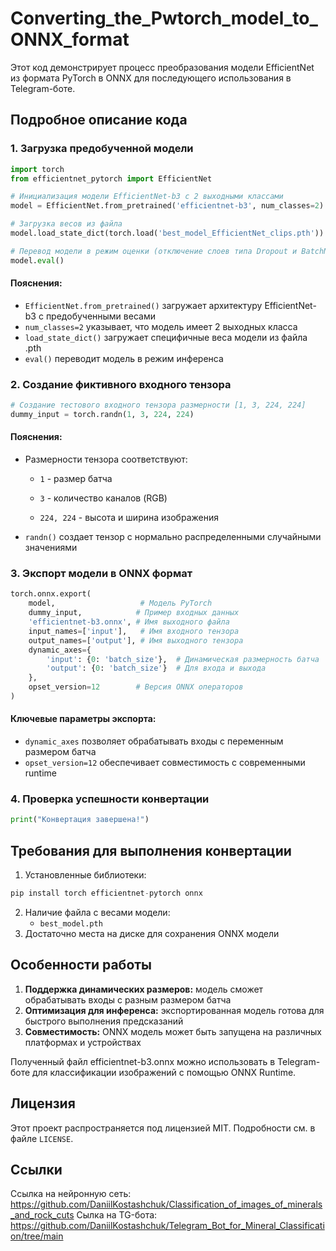 # Converting_the_Pwtorch_model_to_ONNX_format
Этот код демонстрирует процесс преобразования модели EfficientNet из формата PyTorch в ONNX для последующего использования в Telegram-боте.
## Подробное описание кода
### 1. Загрузка предобученной модели
```python
import torch
from efficientnet_pytorch import EfficientNet

# Инициализация модели EfficientNet-b3 с 2 выходными классами
model = EfficientNet.from_pretrained('efficientnet-b3', num_classes=2)

# Загрузка весов из файла
model.load_state_dict(torch.load('best_model_EfficientNet_clips.pth'))

# Перевод модели в режим оценки (отключение слоев типа Dropout и BatchNorm)
model.eval()
```
#### Пояснения:
* `EfficientNet.from_pretrained()` загружает архитектуру EfficientNet-b3 с предобученными весами
* `num_classes=2` указывает, что модель имеет 2 выходных класса
* `load_state_dict()` загружает специфичные веса модели из файла .pth
* `eval()` переводит модель в режим инференса

### 2. Создание фиктивного входного тензора
```python
# Создание тестового входного тензора размерности [1, 3, 224, 224]
dummy_input = torch.randn(1, 3, 224, 224)
```
#### Пояснения:
* Размерности тензора соответствуют:
  - `1` - размер батча

  - `3` - количество каналов (RGB)

  - `224, 224` - высота и ширина изображения

* `randn()` создает тензор с нормально распределенными случайными значениями

### 3. Экспорт модели в ONNX формат
```python
torch.onnx.export(
    model,                   # Модель PyTorch
    dummy_input,            # Пример входных данных
    'efficientnet-b3.onnx', # Имя выходного файла
    input_names=['input'],   # Имя входного тензора
    output_names=['output'], # Имя выходного тензора
    dynamic_axes={
        'input': {0: 'batch_size'},  # Динамическая размерность батча
        'output': {0: 'batch_size'}  # Для входа и выхода
    },
    opset_version=12        # Версия ONNX операторов
)
```
#### Ключевые параметры экспорта:
* `dynamic_axes` позволяет обрабатывать входы с переменным размером батча
* `opset_version=12` обеспечивает совместимость с современными runtime

### 4. Проверка успешности конвертации
```python
print("Конвертация завершена!")
```

## Требования для выполнения конвертации
1. Установленные библиотеки:
```python
pip install torch efficientnet-pytorch onnx
```
2. Наличие файла с весами модели:
   - `best_model.pth`
3. Достаточно места на диске для сохранения ONNX модели

## Особенности работы
1. __Поддержка динамических размеров:__ модель сможет обрабатывать входы с разным размером батча
2. __Оптимизация для инференса:__ экспортированная модель готова для быстрого выполнения предсказаний
3. __Совместимость:__ ONNX модель может быть запущена на различных платформах и устройствах

Полученный файл efficientnet-b3.onnx можно использовать в Telegram-боте для классификации изображений с помощью ONNX Runtime.

## Лицензия
Этот проект распространяется под лицензией MIT. Подробности см. в файле `LICENSE`.

## Ссылки
Ссылка на нейронную сеть: https://github.com/DaniilKostashchuk/Classification_of_images_of_minerals_and_rock_cuts
Сылка на TG-бота: https://github.com/DaniilKostashchuk/Telegram_Bot_for_Mineral_Classification/tree/main
